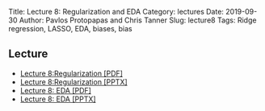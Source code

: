 Title: Lecture 8: Regularization and EDA
Category: lectures
Date: 2019-09-30
Author: Pavlos Protopapas and Chris Tanner
Slug: lecture8
Tags: Ridge regression, LASSO, EDA, biases, bias

## Lecture

- [Lecture 8:Regularization [PDF]]({attach}presentation/Lecture8a_Regularization.pdf)
- [Lecture 8:Regularization [PPTX]]({attach}presentation/Lecture8a_Regularization.pptx)
- [Lecture 8: EDA [PDF]]({attach}presentation/Lecture8b_EDA.pdf)
- [Lecture 8: EDA [PPTX]]({attach}presentation/Lecture8b_EDA.pptx)
